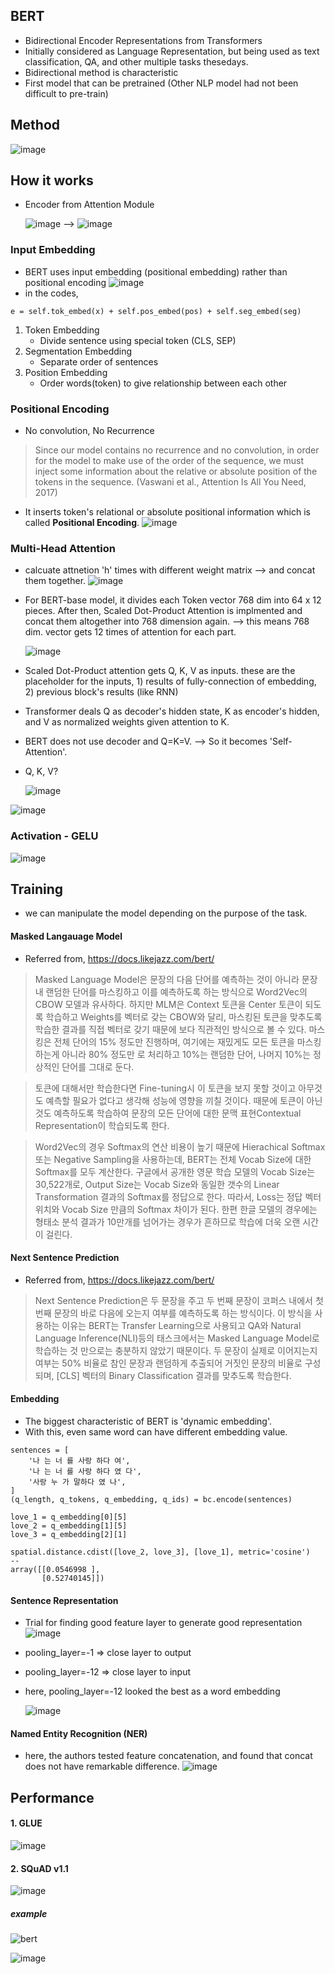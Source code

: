 
## BERT
- Bidirectional Encoder Representations from Transformers
- Initially considered as Language Representation, but being used as text classification, QA, and other multiple tasks thesedays.
- Bidirectional method is characteristic
- First model that can be pretrained (Other NLP model had not been difficult to pre-train)


## Method
![image](https://user-images.githubusercontent.com/32179857/133185023-baf53540-1b02-43f1-9078-e52bd7dd4a96.png)

## How it works

- Encoder from Attention Module

  ![image](https://user-images.githubusercontent.com/32179857/133193432-1594df85-97a9-4739-8873-19243429589b.png) --> ![image](https://user-images.githubusercontent.com/32179857/133195364-b287b002-6775-4ff4-bb21-0c5f2dd3a7a4.png)

### Input Embedding
- BERT uses input embedding (positional embedding) rather than positional encoding
    ![image](https://user-images.githubusercontent.com/32179857/133194292-c682f7d7-5c60-4e73-bd06-e61792332ea9.png)
- in the codes,
~~~
e = self.tok_embed(x) + self.pos_embed(pos) + self.seg_embed(seg)
~~~
1. Token Embedding
    - Divide sentence using special token (CLS, SEP)
2. Segmentation Embedding 
    - Separate order of sentences
3. Position Embedding
    - Order words(token) to give relationship between each other
    
### Positional Encoding
- No convolution, No Recurrence
    
> Since our model contains no recurrence and no convolution, in order for the model to make use of the order of the sequence, we must inject some information about the relative or absolute position of the tokens in the sequence. (Vaswani et al., Attention Is All You Need, 2017)
    
- It inserts token's relational or absolute positional information which is called **Positional Encoding**. 
    ![image](https://user-images.githubusercontent.com/32179857/133193957-37e08746-5bb7-43a6-a76d-336b35e592c4.png)

### Multi-Head Attention
- calcuate attnetion 'h' times with different weight matrix --> and concat them together.
    ![image](https://user-images.githubusercontent.com/32179857/133196614-3ab386d0-37c4-4a56-85f7-cf7837ef5103.png)
- For BERT-base model, it divides each Token vector 768 dim into 64 x 12 pieces. After then, Scaled Dot-Product Attention is implmented and concat them altogether into 768 dimension again. --> this means 768 dim. vector gets 12 times of attention for each part.

    ![image](https://user-images.githubusercontent.com/32179857/133196932-d89bf94a-9922-48f6-a674-50d6534feba6.png)
- Scaled Dot-Product attention gets Q, K, V as inputs. these are the placeholder for the inputs, 1) results of fully-connection of embedding, 2) previous block's results (like RNN) 
- Transformer deals Q as decoder's hidden state, K as encoder's hidden, and V as normalized weights given attention to K.
- BERT does not use decoder and Q=K=V. --> So it becomes 'Self-Attention'.
- Q, K, V?

    ![image](https://user-images.githubusercontent.com/32179857/133197432-68fe943a-dcfe-4848-855c-8a291b018582.png)

![image](https://user-images.githubusercontent.com/32179857/133368608-fcd8a5fa-873a-4ecd-a602-7731940db4b4.png)

### Activation - GELU
![image](https://user-images.githubusercontent.com/32179857/133368712-1ba839dc-7f68-4f73-9737-b91c675f61c0.png)


## Training
- we can manipulate the model depending on the purpose of the task.

#### Masked Langauage Model
- Referred from, https://docs.likejazz.com/bert/

>Masked Language Model은 문장의 다음 단어를 예측하는 것이 아니라 문장내 랜덤한 단어를 마스킹하고 이를 예측하도록 하는 방식으로 Word2Vec의 CBOW 모델과 유사하다. 하지만 MLM은 Context 토큰을 Center 토큰이 되도록 학습하고 Weights를 벡터로 갖는 CBOW와 달리, 마스킹된 토큰을 맞추도록 학습한 결과를 직접 벡터로 갖기 때문에 보다 직관적인 방식으로 볼 수 있다. 마스킹은 전체 단어의 15% 정도만 진행하며, 여기에는 재밌게도 모든 토큰을 마스킹 하는게 아니라 80% 정도만 <MASK>로 처리하고 10%는 랜덤한 단어, 나머지 10%는 정상적인 단어를 그대로 둔다.

><MASK> 토큰에 대해서만 학습한다면 Fine-tuning시 이 토큰을 보지 못할 것이고 아무것도 예측할 필요가 없다고 생각해 성능에 영향을 끼칠 것이다. 때문에 <MASK> 토큰이 아닌 것도 예측하도록 학습하여 문장의 모든 단어에 대한 문맥 표현Contextual Representation이 학습되도록 한다.

>Word2Vec의 경우 Softmax의 연산 비용이 높기 때문에 Hierachical Softmax 또는 Negative Sampling을 사용하는데, BERT는 전체 Vocab Size에 대한 Softmax를 모두 계산한다. 구글에서 공개한 영문 학습 모델의 Vocab Size는 30,522개로, Output Size는 Vocab Size와 동일한 갯수의 Linear Transformation 결과의 Softmax를 정답으로 한다. 따라서, Loss는 정답 벡터 위치와 Vocab Size 만큼의 Softmax 차이가 된다. 한편 한글 모델의 경우에는 형태소 분석 결과가 10만개를 넘어가는 경우가 흔하므로 학습에 더욱 오랜 시간이 걸린다.

#### Next Sentence Prediction
- Referred from, https://docs.likejazz.com/bert/
  
>Next Sentence Prediction은 두 문장을 주고 두 번째 문장이 코퍼스 내에서 첫 번째 문장의 바로 다음에 오는지 여부를 예측하도록 하는 방식이다. 이 방식을 사용하는 이유는 BERT는 Transfer Learning으로 사용되고 QA와 Natural Language Inference(NLI)등의 태스크에서는 Masked Language Model로 학습하는 것 만으로는 충분하지 않았기 때문이다. 두 문장이 실제로 이어지는지 여부는 50% 비율로 참인 문장과 랜덤하게 추출되어 거짓인 문장의 비율로 구성되며, [CLS] 벡터의 Binary Classification 결과를 맞추도록 학습한다.
  
#### Embedding
- The biggest characteristic of BERT is 'dynamic embedding'.
- With this, even same word can have different embedding value.
  
```
sentences = [
    '나 는 너 를 사랑 하다 여',
    '나 는 너 를 사랑 하다 였 다',
    '사랑 누 가 말하다 였 나',
]
(q_length, q_tokens, q_embedding, q_ids) = bc.encode(sentences)

love_1 = q_embedding[0][5]
love_2 = q_embedding[1][5]
love_3 = q_embedding[2][1]

spatial.distance.cdist([love_2, love_3], [love_1], metric='cosine')
--
array([[0.0546998 ],
       [0.52740145]])
```
  
  
#### Sentence Representation
- Trial for finding good feature layer to generate good representation
  ![image](https://user-images.githubusercontent.com/32179857/133369750-b2413d75-c51e-483c-921a-398d812435b9.png)

- pooling_layer=-1 => close layer to output
- pooling_layer=-12 => close layer to input
- here, pooling_layer=-12 looked the best as a word embedding
  
  ![image](https://user-images.githubusercontent.com/32179857/133369873-c404b151-5cd6-41bf-be7c-ddd6ae156ff2.png)

#### Named Entity Recognition (NER)
- here, the authors tested feature concatenation, and found that concat does not have remarkable difference.
  ![image](https://user-images.githubusercontent.com/32179857/133369946-c990bd1a-a04c-44f5-9cae-5f99712b0ed2.png)

  
## Performance
  #### 1. GLUE
  
  ![image](https://user-images.githubusercontent.com/32179857/133370201-72d27b2f-7a70-4611-9dcb-4d10c20cd6b5.png)
 
  #### 2. SQuAD v1.1
  
  ![image](https://user-images.githubusercontent.com/32179857/133370232-24cb6fd6-e65d-4551-aded-6c7b4ae90ad8.png)

##### example
  ![bert](https://user-images.githubusercontent.com/32179857/133370604-beef53de-d11d-4b54-ac54-deeae9d7c0a8.gif)

  
  ![image](https://user-images.githubusercontent.com/32179857/133370469-4f26fb7c-351d-4380-9748-cd69bd446a90.png)

